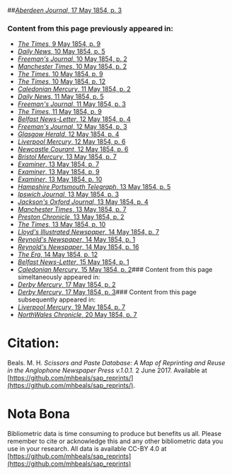 ##[*Aberdeen Journal*, 17 May 1854, p. 3](https://mhbeals.github.io/sap_html/Aberdeen-Journal/Aberdeen-Journal-17-May-1854-p-3)

### Content from this page previously appeared in:
+ [*The Times*, 9 May 1854, p. 9](https://mhbeals.github.io/sap_html/The-Times/The-Times-9-May-1854-p-9)
+ [*Daily News*, 10 May 1854, p. 5](https://mhbeals.github.io/sap_html/Daily-News/Daily-News-10-May-1854-p-5)
+ [*Freeman's Journal*, 10 May 1854, p. 2](https://mhbeals.github.io/sap_html/Freeman's-Journal/Freeman's-Journal-10-May-1854-p-2)
+ [*Manchester Times*, 10 May 1854, p. 2](https://mhbeals.github.io/sap_html/Manchester-Times/Manchester-Times-10-May-1854-p-2)
+ [*The Times*, 10 May 1854, p. 9](https://mhbeals.github.io/sap_html/The-Times/The-Times-10-May-1854-p-9)
+ [*The Times*, 10 May 1854, p. 12](https://mhbeals.github.io/sap_html/The-Times/The-Times-10-May-1854-p-12)
+ [*Caledonian Mercury*, 11 May 1854, p. 2](https://mhbeals.github.io/sap_html/Caledonian-Mercury/Caledonian-Mercury-11-May-1854-p-2)
+ [*Daily News*, 11 May 1854, p. 5](https://mhbeals.github.io/sap_html/Daily-News/Daily-News-11-May-1854-p-5)
+ [*Freeman's Journal*, 11 May 1854, p. 3](https://mhbeals.github.io/sap_html/Freeman's-Journal/Freeman's-Journal-11-May-1854-p-3)
+ [*The Times*, 11 May 1854, p. 9](https://mhbeals.github.io/sap_html/The-Times/The-Times-11-May-1854-p-9)
+ [*Belfast News-Letter*, 12 May 1854, p. 4](https://mhbeals.github.io/sap_html/Belfast-News-Letter/Belfast-News-Letter-12-May-1854-p-4)
+ [*Freeman's Journal*, 12 May 1854, p. 3](https://mhbeals.github.io/sap_html/Freeman's-Journal/Freeman's-Journal-12-May-1854-p-3)
+ [*Glasgow Herald*, 12 May 1854, p. 4](https://mhbeals.github.io/sap_html/Glasgow-Herald/Glasgow-Herald-12-May-1854-p-4)
+ [*Liverpool Mercury*, 12 May 1854, p. 6](https://mhbeals.github.io/sap_html/Liverpool-Mercury/Liverpool-Mercury-12-May-1854-p-6)
+ [*Newcastle Courant*, 12 May 1854, p. 6](https://mhbeals.github.io/sap_html/Newcastle-Courant/Newcastle-Courant-12-May-1854-p-6)
+ [*Bristol Mercury*, 13 May 1854, p. 7](https://mhbeals.github.io/sap_html/Bristol-Mercury/Bristol-Mercury-13-May-1854-p-7)
+ [*Examiner*, 13 May 1854, p. 7](https://mhbeals.github.io/sap_html/Examiner/Examiner-13-May-1854-p-7)
+ [*Examiner*, 13 May 1854, p. 9](https://mhbeals.github.io/sap_html/Examiner/Examiner-13-May-1854-p-9)
+ [*Examiner*, 13 May 1854, p. 10](https://mhbeals.github.io/sap_html/Examiner/Examiner-13-May-1854-p-10)
+ [*Hampshire Portsmouth Telegraph*, 13 May 1854, p. 5](https://mhbeals.github.io/sap_html/Hampshire-Portsmouth-Telegraph/Hampshire-Portsmouth-Telegraph-13-May-1854-p-5)
+ [*Ipswich Journal*, 13 May 1854, p. 3](https://mhbeals.github.io/sap_html/Ipswich-Journal/Ipswich-Journal-13-May-1854-p-3)
+ [*Jackson's Oxford Journal*, 13 May 1854, p. 4](https://mhbeals.github.io/sap_html/Jackson's-Oxford-Journal/Jackson's-Oxford-Journal-13-May-1854-p-4)
+ [*Manchester Times*, 13 May 1854, p. 7](https://mhbeals.github.io/sap_html/Manchester-Times/Manchester-Times-13-May-1854-p-7)
+ [*Preston Chronicle*, 13 May 1854, p. 2](https://mhbeals.github.io/sap_html/Preston-Chronicle/Preston-Chronicle-13-May-1854-p-2)
+ [*The Times*, 13 May 1854, p. 10](https://mhbeals.github.io/sap_html/The-Times/The-Times-13-May-1854-p-10)
+ [*Lloyd's Illustrated Newspaper*, 14 May 1854, p. 7](https://mhbeals.github.io/sap_html/Lloyd's-Illustrated-Newspaper/Lloyd's-Illustrated-Newspaper-14-May-1854-p-7)
+ [*Reynold's Newspaper*, 14 May 1854, p. 1](https://mhbeals.github.io/sap_html/Reynold's-Newspaper/Reynold's-Newspaper-14-May-1854-p-1)
+ [*Reynold's Newspaper*, 14 May 1854, p. 16](https://mhbeals.github.io/sap_html/Reynold's-Newspaper/Reynold's-Newspaper-14-May-1854-p-16)
+ [*The Era*, 14 May 1854, p. 12](https://mhbeals.github.io/sap_html/The-Era/The-Era-14-May-1854-p-12)
+ [*Belfast News-Letter*, 15 May 1854, p. 1](https://mhbeals.github.io/sap_html/Belfast-News-Letter/Belfast-News-Letter-15-May-1854-p-1)
+ [*Caledonian Mercury*, 15 May 1854, p. 2](https://mhbeals.github.io/sap_html/Caledonian-Mercury/Caledonian-Mercury-15-May-1854-p-2)### Content from this page simeltaneously appeared in:
+ [*Derby Mercury*, 17 May 1854, p. 2](https://mhbeals.github.io/sap_html/Derby-Mercury/Derby-Mercury-17-May-1854-p-2)
+ [*Derby Mercury*, 17 May 1854, p. 3](https://mhbeals.github.io/sap_html/Derby-Mercury/Derby-Mercury-17-May-1854-p-3)### Content from this page subsequently appeared in:
+ [*Liverpool Mercury*, 19 May 1854, p. 7](https://mhbeals.github.io/sap_html/Liverpool-Mercury/Liverpool-Mercury-19-May-1854-p-7)
+ [*NorthWales Chronicle*, 20 May 1854, p. 7](https://mhbeals.github.io/sap_html/NorthWales-Chronicle/NorthWales-Chronicle-20-May-1854-p-7)
                    
# Citation: 

Beals. M. H. *Scissors and Paste Database: A Map of Reprinting and Reuse in the Anglophone Newspaper Press v.1.0.1.* 2 June 2017. Available at [https://github.com/mhbeals/sap_reprints/](https://github.com/mhbeals/sap_reprints/). 
                    
# Nota Bona

Bibliometric data is time consuming to produce but benefits us all. Please remember to cite or acknowledge this and any other bibliometric data you use in your research. All data is available CC-BY 4.0 at [https://github.com/mhbeals/sap_reprints](https://github.com/mhbeals/sap_reprints)